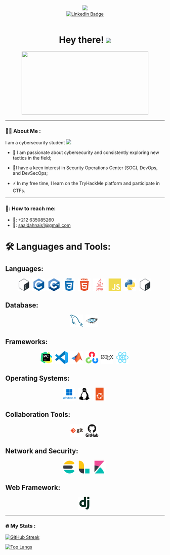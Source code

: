 

<div id="header" align="center">
  <img src="https://media.giphy.com/media/v1.Y2lkPTc5MGI3NjExam8xNG4wNWloZ2NvNnJ6cm1sNTJwcmk4cm1qcGRraHozZ2R0eXZodCZlcD12MV9pbnRlcm5hbF9naWZfYnlfaWQmY3Q9Zw/13HBDT4QSTpveU/giphy.gif" width="150"/>
</div>
<div id="badges" align="center">
  <a href="https://www.linkedin.com/in/saaida-hnais/">
  <img src="https://img.shields.io/badge/LinkedIn-blue?style=for-the-badge&logo=linkedin&logoColor=white" alt="LinkedIn Badge"/>
  </a>
  <br/>
   <img src="https://komarev.com/ghpvc/?username=saaida1&style=flat-square&color=blue" alt=""/>
   
   <h1>
   Hey there!  <img src="https://media.giphy.com/media/hvRJCLFzcasrR4ia7z/giphy.gif" width="30px"/>
   </h1>
</div>


<div align="center">
  <img src="https://media.giphy.com/media/v1.Y2lkPTc5MGI3NjExbDJpdDZ0M3poNmowZjFjNWRhMTh0ZjcyempyNGY3ZjNpNm5vYms0bSZlcD12MV9pbnRlcm5hbF9naWZfYnlfaWQmY3Q9Zw/RDZo7znAdn2u7sAcWH/giphy.gif" width="400" height="200"/>
</div>

---

### :woman_technologist: About Me :
I am a cybersecurity student <img src="https://media.giphy.com/media/077i6AULCXc0FKTj9s/giphy.gif" width="30">
- :telescope: I am passionate about cybersecurity and consistently exploring new tactics in the field;

- :seedling:I have a keen interest in Security Operations Center (SOC), DevOps, and DevSecOps;

- :zap: In my free time, I learn on the TryHackMe platform and participate in CTFs.
  
---
### 📱: How to reach me:
- 🤙: +212 635085260
- 📧: saaidahnais1@gmail.com




# :hammer_and_wrench: Languages and Tools:

## Languages:
<div align="center">
    <img src="https://github.com/devicons/devicon/blob/master/icons/bash/bash-original.svg" title="Bash" alt="Bash" width="40" height="40"/>&nbsp;
    <img src="https://github.com/devicons/devicon/blob/master/icons/c/c-original.svg" title="C" alt="C" width="40" height="40"/>&nbsp;
    <img src="https://github.com/devicons/devicon/blob/master/icons/cplusplus/cplusplus-original.svg" title="C++" alt="C++" width="40" height="40"/>&nbsp;
    <img src="https://github.com/devicons/devicon/blob/master/icons/css3/css3-plain-wordmark.svg" title="CSS" alt="CSS" width="40" height="40"/>&nbsp;
    <img src="https://github.com/devicons/devicon/blob/master/icons/html5/html5-plain-wordmark.svg" title="HTML" alt="HTML" width="40" height="40"/>&nbsp;
    <img src="https://github.com/devicons/devicon/blob/master/icons/java/java-plain-wordmark.svg" title="Java" alt="Java" width="40" height="40"/>&nbsp;
    <img src="https://github.com/devicons/devicon/blob/master/icons/javascript/javascript-plain.svg" title="JavaScript" alt="JavaScript" width="40" height="40"/>&nbsp;
    <img src="https://github.com/devicons/devicon/blob/master/icons/python/python-original.svg" title="Python" alt="Python" width="40" height="40"/>&nbsp;
    <img src="https://github.com/devicons/devicon/blob/master/icons/bash/bash-original.svg" title="Bash" alt="Bash" width="40" height="40"/>&nbsp;
</div>

## Database:
<div align="center">
    <img src="https://github.com/devicons/devicon/blob/master/icons/mysql/mysql-original.svg" title="MySQL" alt="MySQL" width="40" height="40"/>&nbsp;
    <img src="https://github.com/devicons/devicon/blob/master/icons/cassandra/cassandra-original.svg" title="Cassandra" alt="Cassandra" width="40" height="40"/>&nbsp;
</div>

## Frameworks:
<div align="center">
    <img src="https://github.com/devicons/devicon/blob/master/icons/pycharm/pycharm-original.svg" title="PyCharm" alt="PyCharm" width="40" height="40"/>&nbsp;
    <img src="https://github.com/devicons/devicon/blob/master/icons/vscode/vscode-original.svg" title="Visual Studio Code" alt="Visual Studio Code" width="40" height="40"/>&nbsp;
    <img src="https://github.com/devicons/devicon/blob/master/icons/matlab/matlab-original.svg" title="MATLAB" alt="MATLAB" width="40" height="40"/>&nbsp;
    <img src="https://github.com/devicons/devicon/blob/master/icons/opencv/opencv-original.svg" title="OpenCV" alt="OpenCV" width="40" height="40"/>&nbsp;
    <img src="https://github.com/devicons/devicon/blob/master/icons/latex/latex-original.svg" title="LaTeX" alt="LaTeX" width="40" height="40"/>&nbsp;
    <img src="https://github.com/devicons/devicon/blob/master/icons/react/react-original.svg" title="React" alt="React" width="40" height="40"/>&nbsp;
</div>

## Operating Systems:
<div align="center">
    <img src="https://github.com/devicons/devicon/blob/master/icons/windows11/windows11-original-wordmark.svg" title="Windows 11" alt="Windows 11" width="40" height="40"/>&nbsp;
    <img src="https://github.com/devicons/devicon/blob/master/icons/linux/linux-plain.svg" title="Linux" alt="Linux" width="40" height="40"/>&nbsp;
    <img src="https://github.com/devicons/devicon/blob/master/icons/ubuntu/ubuntu-original.svg" title="Ubuntu" alt="Ubuntu" width="40" height="40"/>&nbsp;
</div>

## Collaboration Tools:
<div align="center">
    <img src="https://github.com/devicons/devicon/blob/master/icons/git/git-original-wordmark.svg" title="Git" alt="Git" width="40" height="40"/>&nbsp;
    <img src="https://github.com/devicons/devicon/blob/master/icons/github/github-original-wordmark.svg" title="GitHub" alt="GitHub" width="40" height="40"/>&nbsp;
</div>

## Network and Security:
<div align="center">
      <img src="https://github.com/devicons/devicon/blob/master/icons/elasticsearch/elasticsearch-original.svg" title="Elasticsearch" alt="Elasticsearch" width="40"       height="40"/>&nbsp;
    <img src="https://github.com/devicons/devicon/blob/master/icons/logstash/logstash-original.svg" title="Logstash" alt="Logstash" width="40" height="40"/>&nbsp;
    <img src="https://github.com/devicons/devicon/blob/master/icons/kibana/kibana-original.svg" title="Kibana" alt="Kibana" width="40" height="40"/>&nbsp;
</div>

## Web Framework:
<div align="center">
    <img src="https://github.com/devicons/devicon/blob/master/icons/django/django-plain.svg" title="Django" alt="Django" width="40" height="40"/>&nbsp;
</div>
</div>

---
### :fire: My Stats :

[![GitHub Streak](http://github-readme-streak-stats.herokuapp.com?user=saaida1&theme=dark&background=000000)](https://git.io/streak-stats)

[![Top Langs](https://github-readme-stats.vercel.app/api/top-langs/?username=saaida1&layout=compact&theme=vision-friendly-dark)](https://github.com/anuraghazra/github-readme-stats)


